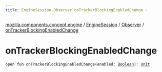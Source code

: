 ```yaml
---
title: EngineSession.Observer.onTrackerBlockingEnabledChange - 
---
```


[mozilla.components.concept.engine](../../index.html) / [EngineSession](../index.html) / [Observer](index.html) / [onTrackerBlockingEnabledChange](./on-tracker-blocking-enabled-change.html)

# onTrackerBlockingEnabledChange

`open fun onTrackerBlockingEnabledChange(enabled: `[`Boolean`](https://kotlinlang.org/api/latest/jvm/stdlib/kotlin/-boolean/index.html)`): `[`Unit`](https://kotlinlang.org/api/latest/jvm/stdlib/kotlin/-unit/index.html)